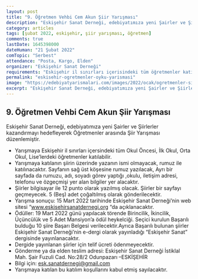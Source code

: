 ```yaml
---
layout: post
title: "9. Öğretmen Vehbi Cem Akun Şiir Yarışması"
description: "Eskişehir Sanat Derneği, edebiyatımıza yeni Şairler ve Şiirlerler kazandırmayı hedefleyerek Öğretmenler arasında Şiir Yarışması düzenlemiştir."
category: articles
tags: [şubat 2022, eskişehir, şiir yarışması, öğretmen]
comments: true
lastDate: 1645398000
dateHuman: "21 Şubat 2022"
comTopic: "Serbest"
attendance: "Posta, Kargo, Elden"
organizer: "Eskişehir Sanat Derneği"
requirements: "Eskişehir il sınırları içerisindeki tüm öğretmenler katılabilir"
permalink: "eskisehir-ogretmenler-oyku-yarismasi"
image: "https://edebiyatyarismalari.com/images/2022/ocak/ogretmenler-siir-oyku-yarismasi.jpg"
excerpt: "Eskişehir Sanat Derneği, edebiyatımıza yeni Şairler ve Şiirlerler kazandırmayı hedefleyerek <strong>Öğretmenler arasında Şiir Yarışması</strong> düzenlemiştir."
---
```


## 9. Öğretmen Vehbi Cem Akun Şiir Yarışması
Eskişehir Sanat Derneği, edebiyatımıza yeni Şairler ve Şiirlerler kazandırmayı hedefleyerek Öğretmenler arasında Şiir Yarışması düzenlemiştir.  

- Yarışmaya Eskişehir il sınırları içersindeki tüm Okul Öncesi, İlk Okul, Orta Okul, Lise’lerdeki öğretmenler katılabilir.
- Yarışmaya katılanın şiirin üzerinde yazanın ismi olmayacak, rumuz ile katılınacaktır. Sayfanın sağ üst köşesine rumuz yazılacak, Ayrı bir sayfada da rumuzu, adı, soyadı görev yaptığı ,okulu, iletişim adresi, telefonu ve özgeçmişi yer alan bilgiler yer alacaktır.
- Şiirler bilgisayar ile 12 punto olarak yazılmış olacak. Şiirler bir sayfayı geçmeyecek. 5 (Beş) adet çoğaltılmış olarak gönderilecektir.
- Yarışma sonuçu: 15 Mart 2022 tarihinde Eskişehir Sanat Derneği’nin web sitesi “www.eskisehirsanatdernegi.org “da açıklanacaktır.
- Ödüller: 19 Mart 2022 günü yapılacak törende Birincilik, İkincilik, Üçüncülük ve 5 Adet Mansiyon’a ödül heykelciği. Seçici kurulun  Başarılı bulduğu 10 şiire Başarı Belgesi verilecektir.Ayrıca Başarılı bulunan şiirler Eskişehir Sanat Derneği’nin e-dergi olarak yayınladığı “Eskişehir Sanat” dergisinde yayınlanacaktır.
- Dergide yayınlanan şiirler için telif ücreti ödenmeyecektir.
- Gönderme ya da elden teslim adresi: Eskişehir Sanat Derneği İstiklal Mah. Şair Fuzuli Cad. No:28/2 Odunpazarı –ESKİŞEHİR
- Bilgi için: esk.sanatdernegi@gmail.com
- Yarışmaya katılan bu katılım koşullarını kabul etmiş sayılacaktır.